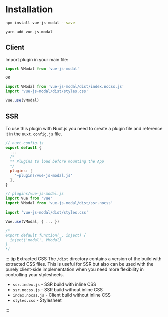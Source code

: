 # Installation

```bash
npm install vue-js-modal --save
```

```bash
yarn add vue-js-modal
```

## Client

Import plugin in your main file:

```js
import VModal from 'vue-js-modal'

OR

import VModal from 'vue-js-modal/dist/index.nocss.js'
import 'vue-js-modal/dist/styles.css'
```

```js
Vue.use(VModal)
```

## SSR

To use this plugin with Nuxt.js you need to create a plugin file and reference it in the `nuxt.config.js` file.

```js
// nuxt.config.js
export default {
  ...
  /*
  ** Plugins to load before mounting the App
  */
  plugins: [
    '~plugins/vue-js-modal.js'
  ],
}
```

```js
// plugins/vue-js-modal.js
import Vue from 'vue'
import VModal from 'vue-js-modal/dist/ssr.nocss'

import 'vue-js-modal/dist/styles.css'

Vue.use(VModal, { ... })

/*
export default function(_, inject) {
  inject('modal', VModal)
}
*/
```

::: tip Extracted CSS
The `/dist` directory contains a version of the build with extracted CSS files. This is useful for SSR but also can be used with the purely client-side implementation when you need more flexibility in controlling your stylesheets.

- `ssr.index.js` - SSR build with inline CSS
- `ssr.nocss.js` - SSR build without inline CSS
- `index.nocss.js` - Client build without inline CSS
- `styles.css` - Stylesheet

:::
